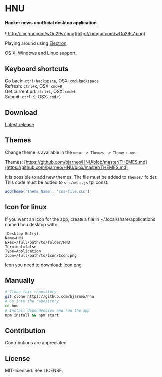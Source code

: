 # HNU
#### Hacker news unofficial desktop application

![http://i.imgur.com/wOo29s7.png](http://i.imgur.com/wOo29s7.png)

Playing around using [Electron](https://github.com/electron/electron).

OS X, Windows and Linux support.

## Keyboard shortcuts
Go back: `ctrl+backspace`, OSX: `cmd+backspace`  
Refresh: `ctrl+R`, OSX: `cmd+R`  
Get current url: `ctrl+L`, OSX: `cmd+L`  
Submit: `ctrl+S`, OSX: `cmd+S`  

## Download
[Latest release](https://github.com/bjarneo/hnu/releases/latest)

## Themes
Change theme is available in the `menu -> Themes -> Theme name`.

Themes: [https://github.com/bjarneo/HNU/blob/master/THEMES.md](https://github.com/bjarneo/HNU/blob/master/THEMES.md)  

It is possible to add new themes. The file must be added to `themes/` folder.  
This code must be added to `src/menu.js` tpl const:
```js
addTheme('Theme Name', 'css-file.css')
```

## Icon for linux
If you want an icon for the app, create a file in ~/.local/share/applications named
hnu.desktop with:
```
[Desktop Entry]
Name=HNU
Exec=/full/path/to/folder/HNU
Terminal=false
Type=Application
Icon=/full/path/to/icon/Icon.png
```
Icon you need to download: [Icon.png](https://github.com/bjarneo/HNU/blob/master/media/Icon.png)

## Manually

```bash
# Clone this repository
git clone https://github.com/bjarneo/hnu
# Go into the repository
cd hnu
# Install dependencies and run the app
npm install && npm start
```

Contribution
------
Contributions are appreciated.

License
------
MIT-licensed. See LICENSE.
